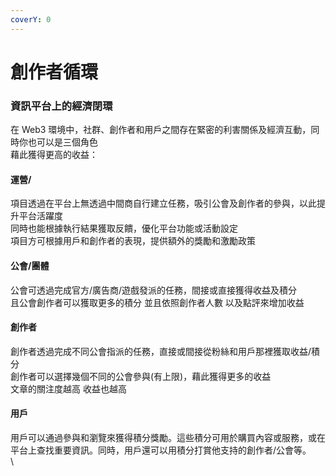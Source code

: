 ```yaml
---
coverY: 0
---
```


# 創作者循環

### 資訊平台上的經濟閉環

在 Web3 環境中，社群、創作者和用戶之間存在緊密的利害關係及經濟互動，同時你也可以是三個角色\
藉此獲得更高的收益：

#### 運營/

項目透過在平台上無透過中間商自行建立任務，吸引公會及創作者的參與，以此提升平台活躍度\
同時也能根據執行結果獲取反饋，優化平台功能或活動設定\
項目方可根據用戶和創作者的表現，提供額外的獎勵和激勵政策

#### 公會/團體

公會可透過完成官方/廣告商/遊戲發派的任務，間接或直接獲得收益及積分\
且公會創作者可以獲取更多的積分 並且依照創作者人數 以及點評來增加收益

#### 創作者

創作者透過完成不同公會指派的任務，直接或間接從粉絲和用戶那裡獲取收益/積分\
創作者可以選擇幾個不同的公會參與(有上限)，藉此獲得更多的收益\
文章的關注度越高 收益也越高&#x20;

#### 用戶

用戶可以通過參與和瀏覽來獲得積分獎勵。這些積分可用於購買內容或服務，或在平台上查找重要資訊。同時，用戶還可以用積分打賞他支持的創作者/公會等。\
\
